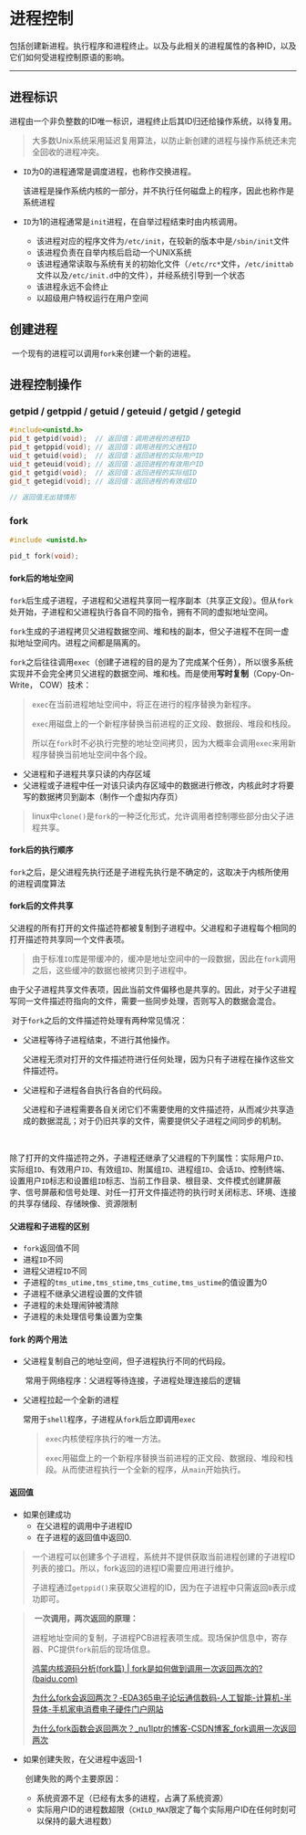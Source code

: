 # 进程控制

包括创建新进程。执行程序和进程终止。以及与此相关的进程属性的各种ID，以及它们如何受进程控制原语的影响。

---



## 进程标识

​		进程由一个非负整数的ID唯一标识，进程终止后其ID归还给操作系统，以待复用。

> 大多数Unix系统采用延迟复用算法，以防止新创建的进程与操作系统还未完全回收的进程冲突。

- `ID`为0的进程通常是调度进程，也称作交换进程。

  ​		该进程是操作系统内核的一部分，并不执行任何磁盘上的程序，因此也称作是系统进程

- `ID`为1的进程通常是``init``进程，在自举过程结束时由内核调用。

  - 该进程对应的程序文件为`/etc/init`，在较新的版本中是`/sbin/init`文件
  - 该进程负责在自举内核后启动一个UNIX系统
  - 该进程通常读取与系统有关的初始化文件（`/etc/rc*`文件，`/etc/inittab`文件以及`/etc/init.d`中的文件），并经系统引导到一个状态
  - 该进程永远不会终止
  - 以超级用户特权运行在用户空间



## 创建进程

​		一个现有的进程可以调用`fork`来创建一个新的进程。







## 进程控制操作

### getpid / getppid / getuid / geteuid / getgid / getegid

```c++
#include<unistd.h>
pid_t getpid(void);  // 返回值：调用进程的进程ID
pid_t getppid(void); // 返回值：调用进程的父进程ID
uid_t getuid(void);  // 返回值：返回进程的实际用户ID
uid_t geteuid(void); // 返回值：返回进程的有效用户ID
gid_t getgid(void);  // 返回值：返回进程的实际组ID
gid_t getegid(void); // 返回值：返回进程的有效组ID

// 返回值无出错情形
```



### fork

```c
#include <unistd.h>

pid_t fork(void);
```

#### fork后的地址空间

​		`fork`后生成子进程，子进程和父进程共享同一程序副本（共享正文段）。但从`fork`处开始，子进程和父进程执行各自不同的指令，拥有不同的虚拟地址空间。

​		`fork`生成的子进程拷贝父进程数据空间、堆和栈的副本，但父子进程不在同一虚拟地址空间内。进程之间都是隔离的。

​		`fork`之后往往调用`exec`（创建子进程的目的是为了完成某个任务），所以很多系统实现并不会完全拷贝父进程的数据空间、堆和栈。而是使用**写时复制**（Copy-On-Write， COW）技术：

> `exec`在当前进程地址空间中，将正在进行的程序替换为新程序。
>
> `exec`用磁盘上的一个新程序替换当前进程的正文段、数据段、堆段和栈段。
>
> 所以在`fork`时不必执行完整的地址空间拷贝，因为大概率会调用`exec`来用新程序替换当前地址空间中各个段。

- 父进程和子进程共享只读的内存区域
- 父进程或子进程中任一对该只读内存区域中的数据进行修改，内核此时才将要写的数据拷贝到副本（制作一个虚拟内存页）

> linux中`clone()`是`fork`的一种泛化形式，允许调用者控制哪些部分由父子进程共享。

#### fork后的执行顺序

​		`fork`之后，是父进程先执行还是子进程先执行是不确定的，这取决于内核所使用的进程调度算法

#### fork后的文件共享

​		父进程的所有打开的文件描述符都被复制到子进程中。父进程和子进程每个相同的打开描述符共享同一个文件表项。

> ​		由于标准`IO`库是带缓冲的，缓冲是地址空间中的一段数据，因此在`fork`调用之后，这些缓冲的数据也被拷贝到子进程中。

​		由于父子进程共享文件表项，因此当前文件偏移也是共享的。因此，对于父子进程写同一文件描述符指向的文件，需要一些同步处理，否则写入的数据会混合。

​		对于`fork`之后的文件描述符处理有两种常见情况：

- 父进程等待子进程结束，不进行其他操作。

  ​	父进程无须对打开的文件描述符进行任何处理，因为只有子进程在操作这些文件描述符。

- 父进程和子进程各自执行各自的代码段。

  ​	父进程和子进程需要各自关闭它们不需要使用的文件描述符，从而减少共享造成的数据混乱；对于仍旧共享的文件，需要提供父子进程之间同步的机制。

​		

​		除了打开的文件描述符之外，子进程还继承了父进程的下列属性：实际用户`ID`、实际组`ID`、有效用户`ID`、有效组`ID`、附属组`ID`、进程组`ID`、会话`ID`、控制终端、设置用户`ID`标志和设置组`ID`标志、当前工作目录、根目录、文件模式创建屏蔽字、信号屏蔽和信号处理、对任一打开文件描述符的执行时关闭标志、环境、连接的共享存储段、存储映像、资源限制



#### 父进程和子进程的区别

- `fork`返回值不同
- 进程`ID`不同
- 进程父进程`ID`不同
- 子进程的`tms_utime,tms_stime,tms_cutime,tms_ustime`的值设置为0
- 子进程不继承父进程设置的文件锁
- 子进程的未处理闹钟被清除
- 子进程的未处理信号集设置为空集



#### fork 的两个用法

- 父进程复制自己的地址空间，但子进程执行不同的代码段。

  ​	常用于网络程序：父进程等待连接，子进程处理连接后的逻辑

- 父进程拉起一个全新的进程

  ​	常用于`shell`程序，子进程从`fork`后立即调用`exec`

  > `exec`内核使程序执行的唯一方法。
  >
  > `exec`用磁盘上的一个新程序替换当前进程的正文段、数据段、堆段和栈段。从而使进程执行一个全新的程序，从`main`开始执行。





#### 返回值

- 如果创建成功
  - 在父进程的调用中子进程ID
  - 在子进程的返回值中返回0.

> ​		一个进程可以创建多个子进程，系统并不提供获取当前进程创建的子进程ID列表的接口。所以，fork返回的进程ID需要应用进行维护。
>
> ​		子进程通过`getppid()`来获取父进程的ID，因为在子进程中只需返回``0``表示成功即可。

> ​	**一次调用，两次返回的原理：**
>
> ​		进程地址空间的复制，子进程PCB进程表项生成。现场保护信息中，寄存器、PC提供`fork`前后的现场信息。
>
> [鸿蒙内核源码分析(fork篇) | fork是如何做到调用一次返回两次的? (baidu.com)](https://baijiahao.baidu.com/s?id=1696710441939503546&wfr=spider&for=pc)
>
> [为什么fork会返回两次？-EDA365电子论坛通信数码-人工智能-计算机-半导体-手机家电消费电子硬件门户网站](https://www.eda365.com/article-164879-1.html)
>
> [为什么fork函数会返回两次？_nu1lptr的博客-CSDN博客_fork调用一次返回两次](https://blog.csdn.net/weixin_40323516/article/details/123256746)

- 如果创建失败，在父进程中返回-1

  ​	创建失败的两个主要原因：

  - 系统资源不足（已经有太多的进程，占满了系统资源）
  - 实际用户ID的进程数超限（`CHILD_MAX`限定了每个实际用户ID在任何时刻可以保持的最大进程数）































































